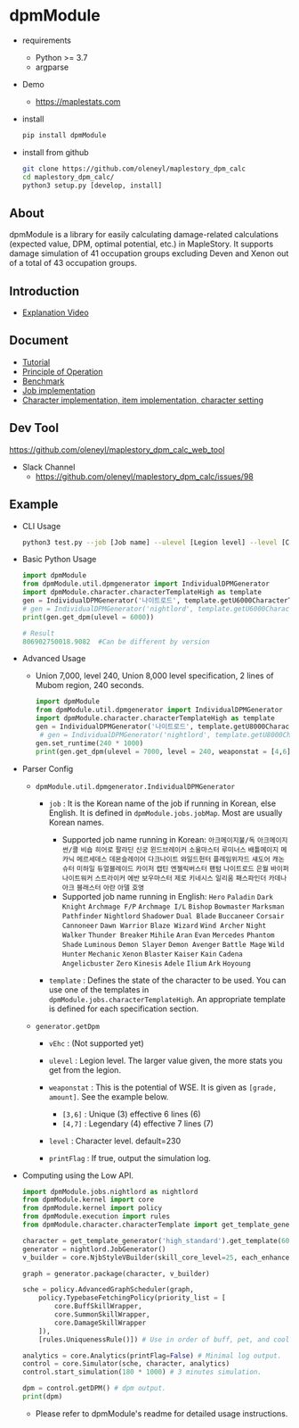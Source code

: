 dpmModule
========================


  - requirements
    - Python >= 3.7
    - argparse

  - Demo
    
    - https://maplestats.com

  - install
    ```bash
    pip install dpmModule
    ```
    
  - install from github
    ```bash
    git clone https://github.com/oleneyl/maplestory_dpm_calc
    cd maplestory_dpm_calc/
    python3 setup.py [develop, install]
    ```

  

About 
------------
  
  dpmModule is a library for easily calculating damage-related calculations (expected value, DPM, optimal potential, etc.) in MapleStory. 
  It supports damage simulation of 41 occupation groups excluding Deven and Xenon out of a total of 43 occupation groups.

Introduction
--------------
- [Explanation Video](https://www.youtube.com/watch?v=Jwbmalo1XJQ)

Document
--------------
  - [Tutorial](dpmModule/kernel/readme-en.md)
  - [Principle of Operation](dpmModule/kernel/track-en.md)
  - [Benchmark](dpmModule/benchmark_log-en.md)
  - [Job implementation](dpmModule/jobs/readme-en.md)
  - [Character implementation, item implementation, character setting](dpmModule/character/readme-en.md)

Dev Tool
--------------
https://github.com/oleneyl/maplestory_dpm_calc_web_tool

- Slack Channel
  - https://github.com/oleneyl/maplestory_dpm_calc/issues/98

Example
-----------------------

  - CLI Usage

    ```bash
    python3 test.py --job [Job name] --ulevel [Legion level] --level [Character level]
    ```

  - Basic Python Usage

    ```python
    import dpmModule
    from dpmModule.util.dpmgenerator import IndividualDPMGenerator
    import dpmModule.character.characterTemplateHigh as template
    gen = IndividualDPMGenerator('나이트로드', template.getU6000CharacterTemplate)
    # gen = IndividualDPMGenerator('nightlord', template.getU6000CharacterTemplate)
    print(gen.get_dpm(ulevel = 6000))
    
    # Result
    806902750018.9082  #Can be different by version
    ```

  - Advanced Usage

    - Union 7,000, level 240, Union 8,000 level specification, 2 lines of Mubom region, 240 seconds.

      ```python
      import dpmModule
      from dpmModule.util.dpmgenerator import IndividualDPMGenerator
      import dpmModule.character.characterTemplateHigh as template
      gen = IndividualDPMGenerator('나이트로드', template.getU8000CharacterTemplate)
       # gen = IndividualDPMGenerator('nightlord', template.getU8000CharacterTemplate)
      gen.set_runtime(240 * 1000)
      print(gen.get_dpm(ulevel = 7000, level = 240, weaponstat = [4,6]))
      ```

  - Parser Config

    - `dpmModule.util.dpmgenerator.IndividualDPMGenerator`

      - `job` : It is the Korean name of the job if running in Korean, else English. It is defined in `dpmModule.jobs.jobMap`. Most are usually Korean names. 

        - Supported job name running in Korean: `아크메이지불/독`
`아크메이지썬/콜`
`비숍`
`히어로`
`팔라딘`
`신궁`
`윈드브레이커`
`소울마스터`
`루미너스`
`배틀메이지`
`메카닉`
`메르세데스`
`데몬슬레이어`
`다크나이트`
`와일드헌터`
`플레임위자드`
`섀도어`
`캐논슈터`
`미하일`
`듀얼블레이드`
`카이저`
`캡틴`
`엔젤릭버스터`
`팬텀`
`나이트로드`
`은월`
`바이퍼`
`나이트워커`
`스트라이커`
`에반`
`보우마스터`
`제로`
`키네시스`
`일리움`
`패스파인더`
`카데나`
`아크`
`블래스터`
`아란`
`아델`
`호영`
        - Supported job name running in English:
`Hero`
`Paladin`
`Dark Knight`
`Archmage F/P`
`Archmage I/L`
`Bishop`
`Bowmaster`
`Marksman`
`Pathfinder`
`Nightlord`
`Shadower`
`Dual Blade`
`Buccaneer`
`Corsair`
`Cannoneer`
`Dawn Warrior`
`Blaze Wizard`
`Wind Archer`
`Night Walker`
`Thunder Breaker`
`Mihile`
`Aran`
`Evan`
`Mercedes`
`Phantom`
`Shade`
`Luminous`
`Demon Slayer`
`Demon Avenger`
`Battle Mage`
`Wild Hunter`
`Mechanic`
`Xenon`
`Blaster`
`Kaiser`
`Kain`
`Cadena`
`Angelicbuster`
`Zero`
`Kinesis`
`Adele`
`Ilium`
`Ark`
`Hoyoung`

      - `template` : Defines the state of the character to be used. You can use one of the templates in `dpmModule.jobs.characterTemplateHigh`. An appropriate template is defined for each specification section.

    - `generator.getDpm`
        
      - `vEhc` : (Not supported yet)
      - `ulevel` : Legion level. The larger value given, the more stats you get from the legion. 
      - `weaponstat` : This is the potential of WSE. It is given as `[grade, amount]`. See the example below. 

        - `[3,6]` : Unique (3) effective 6 lines (6)
        - `[4,7]` : Legendary (4) effective 7 lines (7)

      - `level` : Character level. default=230
      - `printFlag` : If true, output the simulation log. 

  - Computing using the Low API. 

    ```python
    import dpmModule.jobs.nightlord as nightlord
    from dpmModule.kernel import core
    from dpmModule.kernel import policy
    from dpmModule.execution import rules
    from dpmModule.character.characterTemplate import get_template_generator

    character = get_template_generator('high_standard').get_template(6000) # High-spec standard Union 6,000 characters set. 
    generator = nightlord.JobGenerator()
    v_builder = core.NjbStyleVBuilder(skill_core_level=25, each_enhanced_amount=17) # Skill Core Level 25, Triple Core Kogang. 

    graph = generator.package(character, v_builder)

    sche = policy.AdvancedGraphScheduler(graph,
        policy.TypebaseFetchingPolicy(priority_list = [
            core.BuffSkillWrapper,
            core.SummonSkillWrapper,
            core.DamageSkillWrapper
        ]), 
        [rules.UniquenessRule()]) # Use in order of buff, pet, and cooldown skill. 

    analytics = core.Analytics(printFlag=False) # Minimal log output. 
    control = core.Simulator(sche, character, analytics) 
    control.start_simulation(180 * 1000) # 3 minutes simulation. 
    
    dpm = control.getDPM() # dpm output.
    print(dpm)
    ```

    - Please refer to dpmModule's readme for detailed usage instructions. 
